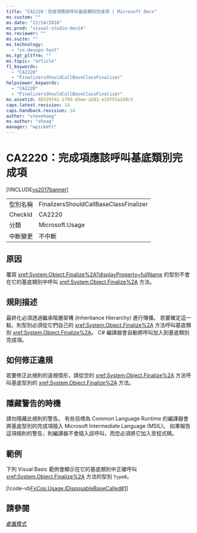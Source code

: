 ```yaml
---
title: "CA2220：完成項應該呼叫基底類別完成項 | Microsoft Docs"
ms.custom: ""
ms.date: "12/14/2016"
ms.prod: "visual-studio-dev14"
ms.reviewer: ""
ms.suite: ""
ms.technology: 
  - "vs-devops-test"
ms.tgt_pltfrm: ""
ms.topic: "article"
f1_keywords: 
  - "CA2220"
  - "FinalizersShouldCallBaseClassFinalizer"
helpviewer_keywords: 
  - "CA2220"
  - "FinalizersShouldCallBaseClassFinalizer"
ms.assetid: 48329f42-170d-45ee-a381-e33f55a240c5
caps.latest.revision: 14
caps.handback.revision: 14
author: "stevehoag"
ms.author: "shoag"
manager: "wpickett"
---
```

# CA2220：完成項應該呼叫基底類別完成項
[!INCLUDE[vs2017banner](../code-quality/includes/vs2017banner.md)]

|||  
|-|-|  
|型別名稱|FinalizersShouldCallBaseClassFinalizer|  
|CheckId|CA2220|  
|分類|Microsoft.Usage|  
|中斷變更|不中斷|  
  
## 原因  
 覆寫 <xref:System.Object.Finalize%2A?displayProperty=fullName> 的型別不會在它的基底類別中呼叫 <xref:System.Object.Finalize%2A> 方法。  
  
## 規則描述  
 最終化必須透過繼承階層架構 \(Inheritance Hierarchy\) 進行傳播。  若要確定這一點，則型別必須從它們自己的 <xref:System.Object.Finalize%2A> 方法呼叫基底類別 <xref:System.Object.Finalize%2A>。  C\# 編譯器會自動將呼叫加入到基底類別完成項。  
  
## 如何修正違規  
 若要修正此規則的違規情形，請從您的 <xref:System.Object.Finalize%2A> 方法呼叫基底型別的 <xref:System.Object.Finalize%2A> 方法。  
  
## 隱藏警告的時機  
 請勿隱藏此規則的警告。  有些目標為 Common Language Runtime 的編譯器會將基底型別的完成項插入 Microsoft Intermediate Language \(MSIL\)。  如果報告這項規則的警告，則編譯器不會插入該呼叫，而您必須將它加入至程式碼。  
  
## 範例  
 下列 Visual Basic 範例會顯示在它的基底類別中正確呼叫 <xref:System.Object.Finalize%2A> 方法的型別 `TypeB`。  
  
 [!code-vb[FxCop.Usage.IDisposableBaseCalled#1](../code-quality/codesnippet/VisualBasic/ca2220-finalizers-should-call-base-class-finalizer_1.vb)]  
  
## 請參閱  
 [處置模式](../Topic/Dispose%20Pattern.md)